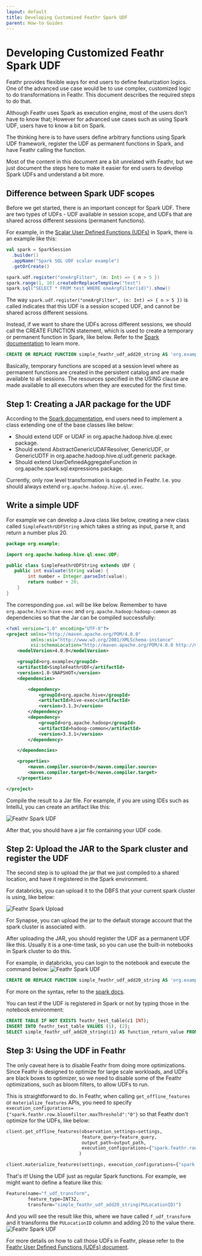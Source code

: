 ```yaml
---
layout: default
title: Developing Customized Feathr Spark UDF
parent: How-to Guides
---
```


# Developing Customized Feathr Spark UDF

Feathr provides flexible ways for end users to define featurization logics. One of the advanced use case would be to use complex, customized logic to do transformations in Feathr. This document describes the required steps to do that.

Although Feathr uses Spark as execution engine, most of the users don't have to know that; However for advanced use cases such as using Spark UDF, users have to know a bit on Spark.

The thinking here is to have users define arbitrary functions using Spark UDF framework, register the UDF as permanent functions in Spark, and have Feathr calling the function.

Most of the content in this document are a bit unrelated with Feathr, but we just document the steps here to make it easier for end users to develop Spark UDFs and understand a bit more.

## Difference between Spark UDF scopes

Before we get started, there is an important concept for Spark UDF. There are two types of UDFs - UDF available in session scope, and UDFs that are shared across different sessions (permanent functions).

For example, in the [Scalar User Defined Functions (UDFs)](https://spark.apache.org/docs/latest/sql-ref-functions-udf-scalar.html) in Spark, there is an example like this:

```scala
val spark = SparkSession
  .builder()
  .appName("Spark SQL UDF scalar example")
  .getOrCreate()

spark.udf.register("oneArgFilter", (n: Int) => { n > 5 })
spark.range(1, 10).createOrReplaceTempView("test")
spark.sql("SELECT * FROM test WHERE oneArgFilter(id)").show()
```

The way `spark.udf.register("oneArgFilter", (n: Int) => { n > 5 })` is called indicates that this UDF is a session scoped UDF, and cannot be shared across different sessions.

Instead, if we want to share the UDFs across different sessions, we should call the CREATE FUNCTION statement, which is used to create a temporary or permanent function in Spark, like below. Refer to the [Spark documentation](https://spark.apache.org/docs/latest/sql-ref-syntax-ddl-create-function.html) to learn more.

```SQL
CREATE OR REPLACE FUNCTION simple_feathr_udf_add20_string AS 'org.example.SimpleFeathrUDFString' USING JAR 'dbfs:/FileStore/jars/SimpleFeathrUDF.jar';
```

Basically, temporary functions are scoped at a session level where as permanent functions are created in the persistent catalog and are made available to all sessions. The resources specified in the USING clause are made available to all executors when they are executed for the first time.

## Step 1: Creating a JAR package for the UDF

According to the [Spark documentation](https://spark.apache.org/docs/latest/sql-ref-syntax-ddl-create-function.html), end users need to implement a class extending one of the base classes like below:

- Should extend UDF or UDAF in org.apache.hadoop.hive.ql.exec package.
- Should extend AbstractGenericUDAFResolver, GenericUDF, or GenericUDTF in org.apache.hadoop.hive.ql.udf.generic package.
- Should extend UserDefinedAggregateFunction in org.apache.spark.sql.expressions package.

Currently, only row level transformation is supported in Feathr. I.e. you should always extend `org.apache.hadoop.hive.ql.exec`.

## Write a simple UDF

For example we can develop a Java class like below, creating a new class called `SimpleFeathrUDFString` which takes a string as input, parse it, and return a number plus 20.

```java
package org.example;

import org.apache.hadoop.hive.ql.exec.UDF;

public class SimpleFeathrUDFString extends UDF {
   public int evaluate(String value) {
        int number = Integer.parseInt(value);
        return number + 20;
    }
}
```

The corresponding `pom.xml` will be like below. Remember to have `org.apache.hive:hive-exec` and `org.apache.hadoop:hadoop-common` as dependencies so that the Jar can be compiled successfully:

```xml
<?xml version="1.0" encoding="UTF-8"?>
<project xmlns="http://maven.apache.org/POM/4.0.0"
         xmlns:xsi="http://www.w3.org/2001/XMLSchema-instance"
         xsi:schemaLocation="http://maven.apache.org/POM/4.0.0 http://maven.apache.org/xsd/maven-4.0.0.xsd">
    <modelVersion>4.0.0</modelVersion>

    <groupId>org.example</groupId>
    <artifactId>SimpleFeathrUDF</artifactId>
    <version>1.0-SNAPSHOT</version>
    <dependencies>

        <dependency>
            <groupId>org.apache.hive</groupId>
            <artifactId>hive-exec</artifactId>
            <version>3.1.3</version>
        </dependency>
        <dependency>
            <groupId>org.apache.hadoop</groupId>
            <artifactId>hadoop-common</artifactId>
            <version>3.3.1</version>
        </dependency>

    </dependencies>

    <properties>
        <maven.compiler.source>8</maven.compiler.source>
        <maven.compiler.target>8</maven.compiler.target>
    </properties>

</project>
```

Compile the result to a Jar file. For example, if you are using IDEs such as IntelliJ, you can create an artifact like this:

![Feathr Spark UDF](../images/feathr-spark-udf-artifact.png)

After that, you should have a jar file containing your UDF code.

## Step 2: Upload the JAR to the Spark cluster and register the UDF

The second step is to upload the jar that we just compiled to a shared location, and have it registered in the Spark environment.

For databricks, you can upload it to the DBFS that your current spark cluster is using, like below:

![Feathr Spark Upload](../images/feathr-spark-udf-upload.png)

For Synapse, you can upload the jar to the default storage account that the spark cluster is associated with.

After uploading the JAR, you should register the UDF as a permanent UDF like this. Usually it is a one-time task, so you can use the built-in notebooks in Spark cluster to do this.

For example, in databricks, you can login to the notebook and execute the command below:
![Feathr Spark UDF](../images/feathr-spark-udf-test.png)

```SQL
CREATE OR REPLACE FUNCTION simple_feathr_udf_add20_string AS 'org.example.SimpleFeathrUDFString' USING JAR 'dbfs:/FileStore/jars/SimpleFeathrUDF.jar';
```

For more on the syntax, refer to the [spark docs](https://spark.apache.org/docs/latest/sql-ref-syntax-ddl-create-function.html).

You can test if the UDF is registered in Spark or not by typing those in the notebook environment:

```SQL
CREATE TABLE IF NOT EXISTS feathr_test_table(c1 INT);
INSERT INTO feathr_test_table VALUES (1), (2);
SELECT simple_feathr_udf_add20_string(c1) AS function_return_value FROM feathr_test_table;
```

## Step 3: Using the UDF in Feathr

The only caveat here is to disable Feathr from doing more optimizations. Since Feathr is designed to optimize for large scale workloads, and UDFs are black boxes to optimizer, so we need to disable some of the Feathr optimizations, such as bloom filters, to allow UDFs to run.

This is straightforward to do. In Feathr, when calling `get_offline_features` or `materialize_features` APIs, you need to specify `execution_configurations={"spark.feathr.row.bloomfilter.maxThreshold":"0"}` so that Feathr don't optimize for the UDFs, like below:

```python
client.get_offline_features(observation_settings=settings,
                            feature_query=feature_query,
                            output_path=output_path,
                            execution_configurations={"spark.feathr.row.bloomfilter.maxThreshold":"0"}
                           )

```

```python
client.materialize_features(settings, execution_configurations={"spark.feathr.row.bloomfilter.maxThreshold":"0"})
```

That's it! Using the UDF just as regular Spark functions. For example, we might want to define a feature like this:

```python
Feature(name="f_udf_transform",
        feature_type=INT32,
        transform="simple_feathr_udf_add20_string(PULocationID)")
```

And you will see the result like this, where we have called `f_udf_transform` and it transforms the `PULocationID` column and adding 20 to the value there.
![Feathr Spark UDF](../images/feathr-spark-udf-result.png)

For more details on how to call those UDFs in Feathr, please refer to the [Feathr User Defined Functions (UDFs) document](../concepts/feathr-udfs.md).
